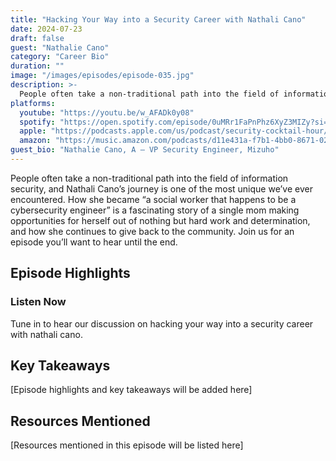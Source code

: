 ```yaml
---
title: "Hacking Your Way into a Security Career with Nathali Cano"
date: 2024-07-23
draft: false
guest: "Nathalie Cano"
category: "Career Bio"
duration: ""
image: "/images/episodes/episode-035.jpg"
description: >-
  People often take a non-traditional path into the field of information  security, and Nathali Cano’s journey is one of the most unique we’ve  ever encountered. How she became “a social worker that happens to be a  cybersecurity engineer” is a fascinating story of a single mom making  opportunities for herself out of nothing but hard work and  determination, and how she continues to give back to the community. Join  us for an episode you’ll want to hear until the end.
platforms:
  youtube: "https://youtu.be/w_AFADk0y08"
  spotify: "https://open.spotify.com/episode/0uMRr1FaPnPhz6XyZ3MIZy?si=d0ef42d0b03b492e"
  apple: "https://podcasts.apple.com/us/podcast/security-cocktail-hour/id1679376200?i=1000663091192"
  amazon: "https://music.amazon.com/podcasts/d11e431a-f7b1-4bb0-8671-024afce9ade6/security-cocktail-hour"
guest_bio: "Nathalie Cano, A – VP Security Engineer, Mizuho"
---
```


People often take a non-traditional path into the field of information  security, and Nathali Cano’s journey is one of the most unique we’ve  ever encountered. How she became “a social worker that happens to be a  cybersecurity engineer” is a fascinating story of a single mom making  opportunities for herself out of nothing but hard work and  determination, and how she continues to give back to the community. Join  us for an episode you’ll want to hear until the end.

## Episode Highlights

### Listen Now

Tune in to hear our discussion on hacking your way into a security career with nathali cano.

## Key Takeaways

[Episode highlights and key takeaways will be added here]

## Resources Mentioned

[Resources mentioned in this episode will be listed here]




